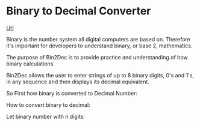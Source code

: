 # Binary to Decimal Converter

[Url]("https://csb-kyvwnj-one.vercel.app/")

Binary is the number system all digital computers are based on. Therefore it's important for developers to understand binary, or base 2, mathematics.

The purpose of Bin2Dec is to provide practice and understanding of how binary calculations.

Bin2Dec allows the user to enter strings of up to 8 binary digits, 0's and 1's, in any sequence and then displays its decimal equivalent.

So First how binary is converted to Decimal Number:

How to convert binary to decimal:

Let binary number with n digits:


